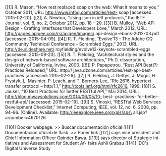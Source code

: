 [[1]] R. Mason, “How rest replaced soap on the web: What it means to you,” October 2011, URL: http://www.infoq.com/articles/rest- soap [accessed: 2015-02-20].
[[2]]  A. Newton, “Using json in ietf protocols,” the IETF Journal, vol. 8, no. 2, October 2012, pp. 18 – 20.
[[3]] B. Mulloy, “Web API Design - Crafting Interfaces that Developers Love,” March 2012, URL: http://pages.apigee.com/rs/apigee/images/ api-design-ebook-2012-03.pdf [accessed: 2015-04-09].
[[4]] R. T. Fielding, “Evolve’13 - The Adobe CQ Community Technical Conference - Scrambled Eggs,” 2013, URL: http://de.slideshare.net/ royfielding/evolve13-keynote-scrambled-eggs [accessed: 2015-09-23].
[[5]] R. T. Fielding, “Architectural styles and the design of network-based software architectures,” Ph.D. dissertation, University of California, Irvine, 2000.
[[6]] P. Papapetrou, “Rest API Best(?) Practices Reloaded,” URL: http:// java.dzone.com/articles/rest-api-best-practices [accessed: 2015-02-26].
[[7]] R. Fielding, J. Gettys, J. Mogul, H. Frystyk, L. Masinter, P. Leach, and T. Berners-Lee, “Rfc 2616, hypertext transfer protocol – http/1.1,” http://tools.ietf.org/html/rfc2616, 1999.
[[8]] S. Jauker, “10 Best Practices for better RESTful API,” Mai 2014, URL: http://blog.mwaysolutions.com/2014/06/05/10- best- practices- for-better-restful-api/ [accessed: 2015-02-19].
[[9]] S. Vinoski, “RESTful Web Services Development Checklist,” Internet Computing, IEEE, vol. 12, no. 6, 2008, pp. 94–96. [Online]. Available: http://ieeexplore.ieee.org/xpls/abs\ all.jsp?arnumber=4670126

[[10]] Docker webpage. >> Buscar documentación oficial
[[11]] Documentacion oficial de flask. >> Poner link
[[12]] says vice president and Chief Information Officer Opinder Bawa.
[[13]] says director of Strategic Ini- tiatives and Assessment for Student Af- fairs Ashli Grabau
[[14]] IDC's Digital Universe Study
